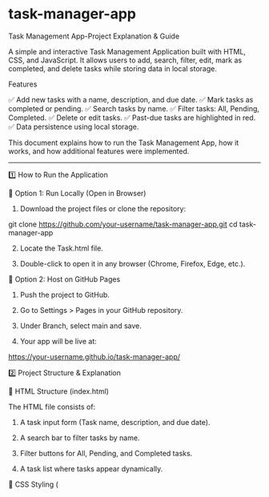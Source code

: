 # task-manager-app
Task Management App-Project Explanation & Guide

A simple and interactive Task Management Application built with HTML, CSS, and JavaScript. It allows users to add, search, filter, edit, mark as completed, and delete tasks while storing data in local storage.

Features

✅ Add new tasks with a name, description, and due date.
✅ Mark tasks as completed or pending.
✅ Search tasks by name.
✅ Filter tasks: All, Pending, Completed.
✅ Delete or edit tasks.
✅ Past-due tasks are highlighted in red.
✅ Data persistence using local storage.

This document explains how to run the Task Management App, how it works, and how additional features were implemented.


---

1️⃣ How to Run the Application

🔹 Option 1: Run Locally (Open in Browser)

1. Download the project files or clone the repository:

git clone https://github.com/your-username/task-manager-app.git
cd task-manager-app


2. Locate the Task.html file.


3. Double-click to open it in any browser (Chrome, Firefox, Edge, etc.).



🔹 Option 2: Host on GitHub Pages

1. Push the project to GitHub.


2. Go to Settings > Pages in your GitHub repository.


3. Under Branch, select main and save.


4. Your app will be live at:

https://your-username.github.io/task-manager-app/


2️⃣ Project Structure & Explanation

🔸 HTML Structure (index.html)

The HTML file consists of:

1. A task input form (Task name, description, and due date).


2. A search bar to filter tasks by name.


3. Filter buttons for All, Pending, and Completed tasks.


4. A task list where tasks appear dynamically.



🔸 CSS Styling (<style> in index.html)

The design follows a clean and minimalistic UI.

Colors indicate task status (blue = pending, green = completed, red = past due).

Interactive hover effects for buttons.


🔸 JavaScript (<script> in index.html)

All logic is written in JavaScript, handling:
✅ Task addition – Adds a new task with a unique id, stores in localStorage.
✅ Task filtering – Show all, pending, or completed tasks.
✅ Task searching – Filters tasks as you type.
✅ Task completion – Marks a task as completed/pending.
✅ Task deletion – Removes a task from localStorage.
✅ Task sorting – Orders tasks by due date.
✅ Data persistence – Stores tasks in localStorage so they don’t disappear on refresh.


---

3️⃣ Step-by-Step Execution

Step 1: Add a Task

1. Enter a Task Name and Due Date.


2. Click "Add Task" → The task appears in the list.


3. Data is saved in localStorage.



Step 2: View & Filter Tasks

Click:

All → Shows all tasks.

Pending → Shows only incomplete tasks.

Completed → Shows only completed tasks.



Step 3: Search Tasks

Start typing in the search bar to filter tasks by name.


Step 4: Complete / Undo a Task

Click "Done" → Marks as completed with a green border.

Click "Undo" → Marks as pending again.


Step 5: Delete a Task

Click "Delete" → Removes the task permanently.


Step 6: Edit a Task (Future Improvement Idea)

Right now, there is an "Edit" button, but it’s not yet implemented.

It can be improved by opening an edit modal where users can modify tasks.



---

4️⃣ Additional Features Implemented

✅ 1. Past-Due Task Highlighting

If a task's due date is before today, it gets a red border to indicate urgency.

Implemented in:

const today = new Date().toISOString().split("T")[0];
const isPastDue = task.dueDate < today;
li.className = task-item ${task.completed ? "completed" : ""} ${isPastDue ? "past-due" : ""};


✅ 2. Search Bar for Real-Time Filtering

Users can search tasks by name instantly.

Implemented using:

searchInput.addEventListener("input", () => {
  renderTasks(currentFilter, searchInput.value);
});


✅ 3. Task Sorting by Due Date

Tasks are sorted automatically by due date.

Implemented using:

filteredTasks.sort((a, b) => new Date(a.dueDate) - new Date(b.dueDate));


✅ 4. Task Visibility Toggle

Click a filter button twice to hide tasks instead of just switching views.



---

5️⃣ Future Improvements (Next Steps)

🔹 Edit Task Feature – Allow users to modify existing tasks.
🔹 Dark Mode – Implement a switch for a dark theme.
🔹 Cloud Database – Replace localStorage with Firebase or MongoDB for cross-device syncing.


---
